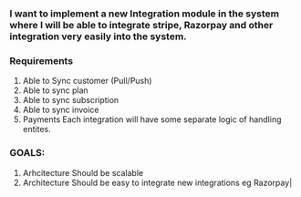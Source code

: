 ### I want to implement a new Integration module in the system where I will be able to integrate stripe, Razorpay and other integration very easily into the system.


### Requirements
1. Able to Sync customer (Pull/Push)
2. Able to sync plan
3. Able to sync subscription
5. Able to sync invoice
4. Payments
Each integration will have some separate logic of handling entites.


### GOALS:
1. Arhcitecture Should be scalable
2. Architecture Should be easy to integrate new integrations eg Razorpay|

